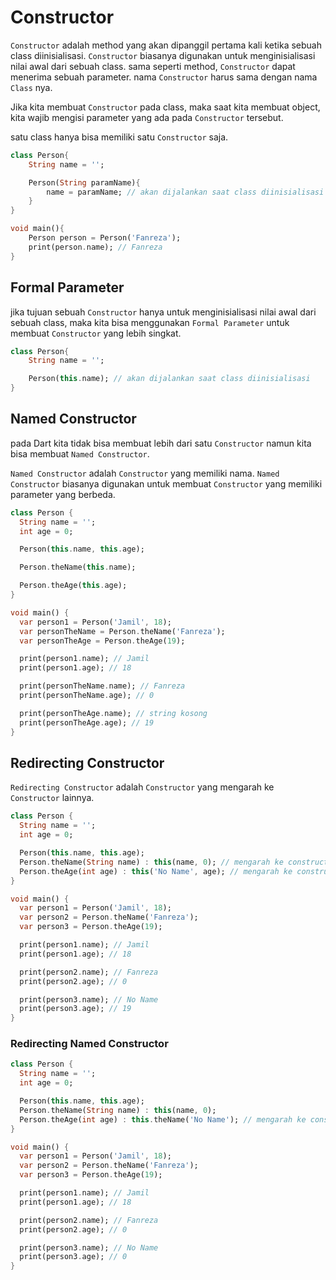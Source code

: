# Constructor

`Constructor` adalah method yang akan dipanggil pertama kali ketika sebuah class diinisialisasi. `Constructor` biasanya digunakan untuk menginisialisasi nilai awal dari sebuah class.
sama seperti method, `Constructor` dapat menerima sebuah parameter.
nama `Constructor` harus sama dengan nama `Class` nya.

Jika kita membuat `Constructor` pada class, maka saat kita membuat object, kita wajib mengisi parameter yang ada pada `Constructor` tersebut.

satu class hanya bisa memiliki satu `Constructor` saja.

```dart
class Person{
    String name = '';

    Person(String paramName){
        name = paramName; // akan dijalankan saat class diinisialisasi
    }
}

void main(){
    Person person = Person('Fanreza');
    print(person.name); // Fanreza
}
```

## Formal Parameter

jika tujuan sebuah `Constructor` hanya untuk menginisialisasi nilai awal dari sebuah class, maka kita bisa menggunakan `Formal Parameter` untuk membuat `Constructor` yang lebih singkat.

```dart
class Person{
    String name = '';

    Person(this.name); // akan dijalankan saat class diinisialisasi
}
```

## Named Constructor

pada Dart kita tidak bisa membuat lebih dari satu `Constructor` namun kita bisa membuat `Named Constructor`.

`Named Constructor` adalah `Constructor` yang memiliki nama. `Named Constructor` biasanya digunakan untuk membuat `Constructor` yang memiliki parameter yang berbeda.

```dart
class Person {
  String name = '';
  int age = 0;

  Person(this.name, this.age);

  Person.theName(this.name);

  Person.theAge(this.age);
}

void main() {
  var person1 = Person('Jamil', 18);
  var personTheName = Person.theName('Fanreza');
  var personTheAge = Person.theAge(19);

  print(person1.name); // Jamil
  print(person1.age); // 18

  print(personTheName.name); // Fanreza
  print(personTheName.age); // 0

  print(personTheAge.name); // string kosong
  print(personTheAge.age); // 19
}
```

## Redirecting Constructor

`Redirecting Constructor` adalah `Constructor` yang mengarah ke `Constructor` lainnya.

```dart
class Person {
  String name = '';
  int age = 0;

  Person(this.name, this.age);
  Person.theName(String name) : this(name, 0); // mengarah ke constructor Person
  Person.theAge(int age) : this('No Name', age); // mengarah ke constructor Person
}

void main() {
  var person1 = Person('Jamil', 18);
  var person2 = Person.theName('Fanreza');
  var person3 = Person.theAge(19);

  print(person1.name); // Jamil
  print(person1.age); // 18

  print(person2.name); // Fanreza
  print(person2.age); // 0

  print(person3.name); // No Name
  print(person3.age); // 19
}
```

### Redirecting Named Constructor

```dart
class Person {
  String name = '';
  int age = 0;

  Person(this.name, this.age);
  Person.theName(String name) : this(name, 0);
  Person.theAge(int age) : this.theName('No Name'); // mengarah ke constructor theName
}

void main() {
  var person1 = Person('Jamil', 18);
  var person2 = Person.theName('Fanreza');
  var person3 = Person.theAge(19);

  print(person1.name); // Jamil
  print(person1.age); // 18

  print(person2.name); // Fanreza
  print(person2.age); // 0

  print(person3.name); // No Name
  print(person3.age); // 0
}
```
